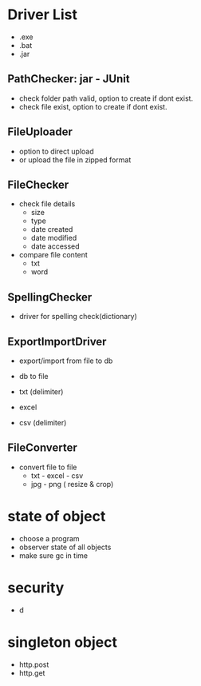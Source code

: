# Driver List

- .exe
- .bat
- .jar

## PathChecker: jar - JUnit
- check folder path valid, option to create if dont exist. 
- check file exist, option to create if dont exist. 

## FileUploader
- option to direct upload 
- or upload the file in zipped format

## FileChecker
- check file details
	- size
	- type
	- date created
	- date modified
	- date accessed
- compare file content
	- txt
	- word

## SpellingChecker
- driver for spelling check(dictionary)

## ExportImportDriver
- export/import from file to db 
- db to file

- txt (delimiter)
- excel
- csv (delimiter)

## FileConverter
- convert file to file
	- txt - excel - csv
	- jpg - png ( resize & crop)

# state of object
- choose a program
- observer state of all objects
- make sure gc in time

# security
- d

# singleton object
- http.post
- http.get

